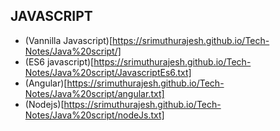 ## JAVASCRIPT

- (Vannilla Javascript)[https://srimuthurajesh.github.io/Tech-Notes/Java%20script/]
- (ES6 javascript)[https://srimuthurajesh.github.io/Tech-Notes/Java%20script/JavascriptEs6.txt]
- (Angular)[https://srimuthurajesh.github.io/Tech-Notes/Java%20script/angular.txt]
- (Nodejs)[https://srimuthurajesh.github.io/Tech-Notes/Java%20script/nodeJs.txt]
